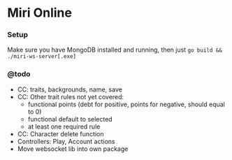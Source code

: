 # Miri Online

### Setup
Make sure you have MongoDB installed and running, then just `go build && ./miri-ws-server[.exe]`

### @todo
- CC: traits, backgrounds, name, save
- CC: Other trait rules not yet covered:
  - functional points (debt for positive, points for negative, should equal to 0)
  - functional default to selected
  - at least one required rule
- CC: Character delete function
- Controllers: Play, Account actions
- Move websocket lib into own package
